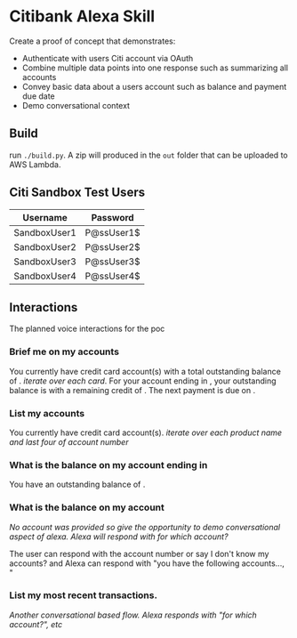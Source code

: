 # Citibank Alexa Skill
Create a proof of concept that demonstrates:
 * Authenticate with users Citi account via OAuth
 * Combine multiple data points into one response such as summarizing all accounts
 * Convey basic data about a users account such as balance and payment due date
 * Demo conversational context

## Build

run `./build.py`. A zip will produced in the `out` folder that can be uploaded to AWS Lambda.

## Citi Sandbox Test Users

| Username      | Password    |
|    ---        |      ---    |
| SandboxUser1  | P@ssUser1$  |
| SandboxUser2  | P@ssUser2$  |
| SandboxUser3  | P@ssUser3$  |
| SandboxUser4  | P@ssUser4$  |

## Interactions
The planned voice interactions for the poc

### Brief me on my accounts
 You currently have <slot> credit card account(s) with a total outstanding balance of 
 <slot>. _iterate over each card_. For your account ending in <slot>, your outstanding balance is <slot> with a 
 remaining credit of <slot>. The next payment is due on <slot>. 


### List my accounts
 You currently have <slot> credit card account(s). _iterate over each product name and last four of 
 account number_
 
 
### What is the balance on my account ending in <slot>
You have an outstanding balance of <slot>.


### What is the balance on my account
_No account was provided so give the opportunity to demo conversational aspect of alexa. Alexa will respond with 
for which account?_

The user can respond with the account number or say I don't know my accounts? and Alexa can respond with "you have the 
following accounts..., "


### List my most recent transactions.
_Another conversational based flow. Alexa responds with "for which account?", etc_ 
